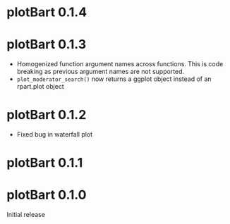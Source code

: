 # plotBart 0.1.4

# plotBart 0.1.3
- Homogenized function argument names across functions. This is code breaking as previous argument names are not supported.
- `plot_moderator_search()` now returns a ggplot object instead of an rpart.plot object

# plotBart 0.1.2
- Fixed bug in waterfall plot

# plotBart 0.1.1

# plotBart 0.1.0
Initial release

